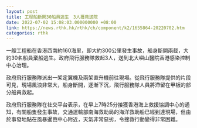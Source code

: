 ```yaml
---
layout: post
title: 工程船斷開30船員逃生　3人獲救送院
date: 2022-07-02 15:08:03.000000000 +08:00
link: https://news.rthk.hk/rthk/ch/component/k2/1655864-20220702.htm
categories: rthk
---
```


一艘工程船在香港西南約160海里，即大約300公里發生事故，船身斷開兩截，大約30名船員棄船逃生。政府飛行服務隊救起3人，送到北大嶼山醫院香港感染控制中心治理。

政府飛行服務隊派出一架定翼機及兩架直升機前往現場。從飛行服務隊提供的片段可見，現場風浪非常大，船身斷開，逐漸下沉，飛行服務隊人員將滯留在甲板的部分船員救起。

政府飛行服務隊在社交平台表示，在早上7時25分接獲香港海上救援協調中心的通知，有關船隻發生事故，交通運輸部南海救助局的海洋救助船已經到達現場，但由於事發地點在風暴暹芭中心附近，天氣非常惡劣，令搜救行動變得非常困難。
